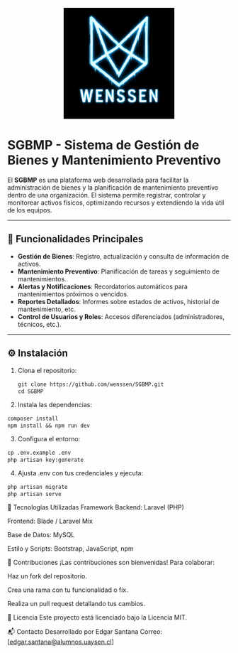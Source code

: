 <p align="center">
  <img src="https://github.com/wenssen/SGBMP/blob/main/wenssen_logo.png" width="250" alt="Logo Wenssen">
</p>

# SGBMP - Sistema de Gestión de Bienes y Mantenimiento Preventivo

El **SGBMP** es una plataforma web desarrollada para facilitar la administración de bienes y la planificación de mantenimiento preventivo dentro de una organización. El sistema permite registrar, controlar y monitorear activos físicos, optimizando recursos y extendiendo la vida útil de los equipos.

---

## 🚀 Funcionalidades Principales

- **Gestión de Bienes**: Registro, actualización y consulta de información de activos.
- **Mantenimiento Preventivo**: Planificación de tareas y seguimiento de mantenimientos.
- **Alertas y Notificaciones**: Recordatorios automáticos para mantenimientos próximos o vencidos.
- **Reportes Detallados**: Informes sobre estados de activos, historial de mantenimiento, etc.
- **Control de Usuarios y Roles**: Accesos diferenciados (administradores, técnicos, etc.).

---

## ⚙️ Instalación

1. Clona el repositorio:
   ```
   git clone https://github.com/wenssen/SGBMP.git
   cd SGBMP
   ```
2. Instala las dependencias:

```
composer install
npm install && npm run dev
```
3. Configura el entorno:

```
cp .env.example .env
php artisan key:generate
```
4. Ajusta .env con tus credenciales y ejecuta:

```
php artisan migrate
php artisan serve
```
🧰 Tecnologías Utilizadas
Framework Backend: Laravel (PHP)

Frontend: Blade / Laravel Mix

Base de Datos: MySQL

Estilo y Scripts: Bootstrap, JavaScript, npm

🤝 Contribuciones
¡Las contribuciones son bienvenidas! Para colaborar:

Haz un fork del repositorio.

Crea una rama con tu funcionalidad o fix.

Realiza un pull request detallando tus cambios.

📄 Licencia
Este proyecto está licenciado bajo la Licencia MIT.

📬 Contacto
Desarrollado por Edgar Santana
Correo: [edgar.santana@alumnos.uaysen.cl]
